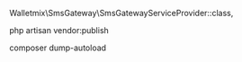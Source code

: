 Walletmix\SmsGateway\SmsGatewayServiceProvider::class,

php artisan vendor:publish

composer dump-autoload